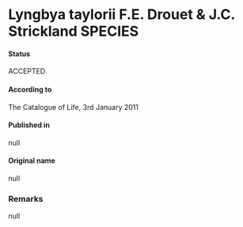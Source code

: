 Lyngbya taylorii F.E. Drouet & J.C. Strickland SPECIES
=======

#### Status
ACCEPTED

#### According to
The Catalogue of Life, 3rd January 2011

#### Published in
null

#### Original name
null

### Remarks
null